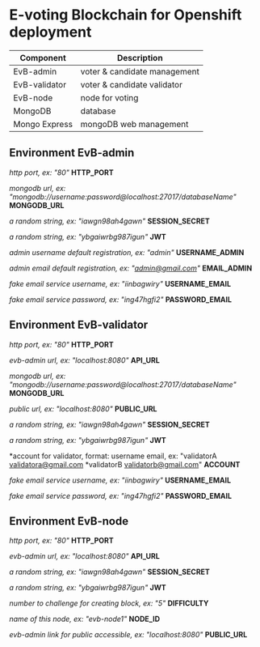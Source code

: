 # E-voting Blockchain for Openshift deployment

|Component| Description |
|--|--|
| EvB-admin | voter & candidate management |
| EvB-validator | voter & candidate validator |
| EvB-node | node for voting |
| MongoDB | database |
| Mongo Express | mongoDB web management |


## Environment EvB-admin
*http port, ex: "80"*
**HTTP_PORT**

*mongodb url, ex: "mongodb://username:password@localhost:27017/databaseName"*
**MONGODB_URL**

*a random string, ex: "iawgn98ah4gawn"*
**SESSION_SECRET**

*a random string, ex: "ybgaiwrbg987igun"*
**JWT**

*admin username default registration, ex: "admin"*
**USERNAME_ADMIN**

*admin email default registration, ex: "admin@gmail.com"*
**EMAIL_ADMIN**

*fake email service username, ex: "iinbagwiry"*
**USERNAME_EMAIL**

*fake email service password, ex: "ing47hgfi2"*
**PASSWORD_EMAIL**

## Environment EvB-validator
*http port, ex: "80"*
**HTTP_PORT**

*evb-admin url, ex: "localhost:8080"*
**API_URL**

*mongodb url, ex: "mongodb://username:password@localhost:27017/databaseName"*
**MONGODB_URL**

*public url, ex: "localhost:8080"*
**PUBLIC_URL**

*a random string, ex: "iawgn98ah4gawn"*
**SESSION_SECRET**

*a random string, ex: "ybgaiwrbg987igun"*
**JWT**

*account for validator, format: username email, ex: "validatorA validatora@gmail.com *validatorB validatorb@gmail.com"
**ACCOUNT**

*fake email service username, ex: "iinbagwiry"*
**USERNAME_EMAIL**

*fake email service password, ex: "ing47hgfi2"*
**PASSWORD_EMAIL**

## Environment EvB-node
*http port, ex: "80"*
**HTTP_PORT**

*evb-admin url, ex: "localhost:8080"*
**API_URL**

*a random string, ex: "iawgn98ah4gawn"*
**SESSION_SECRET**

*a random string, ex: "ybgaiwrbg987igun"*
**JWT**

*number to challenge for creating block, ex: "5"*
**DIFFICULTY**

*name of this node, ex: "evb-node1"*
**NODE_ID**

*evb-admin link for public accessible, ex: "localhost:8080"*
**PUBLIC_URL**